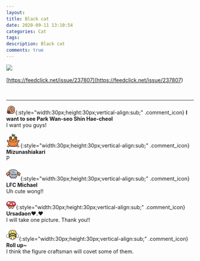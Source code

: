 ```yaml
---
layout: 
title: Black cat
date: 2020-09-11 13:10:54
categories: Cat
tags: 
description: Black cat
comments: true
---
```


![](https://blog.kakaocdn.net/dn/mfFaP/btqIhYk9Mce/l0nSEfMc0PkqjfmkOlGi1K/img.jpg)

[https://feedclick.net/issue/237807](<https://feedclick.net/issue/237807>)

​

* * *

![comment](/assets/character/snail.png){:style="width:30px;height:30px;vertical-align:sub;" .comment_icon} **I want to see Park Wan-seo Shin Hae-cheol**  
I want you guys!   
  
![comment](/assets/character/bird.png){:style="width:30px;height:30px;vertical-align:sub;" .comment_icon} **Mizunashiakari**  
P   
  
![comment](/assets/character/skull.png){:style="width:30px;height:30px;vertical-align:sub;" .comment_icon} **LFC Michael**  
Uh cute wong!!   
  
![comment](/assets/character/mushroom.png){:style="width:30px;height:30px;vertical-align:sub;" .comment_icon} **Ursadaon♥.♥**  
I will take one picture. Thank you!!   
  
![comment](/assets/character/bee.png){:style="width:30px;height:30px;vertical-align:sub;" .comment_icon} **Roll up~**  
I think the figure craftsman will covet some of them.   
  

